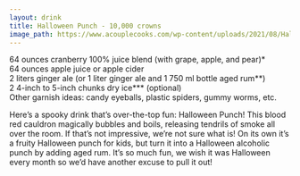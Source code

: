 ```yaml
---
layout: drink
title: Halloween Punch - 10,000 crowns
image_path: https://www.acouplecooks.com/wp-content/uploads/2021/08/Halloween-Punch-005s-368x368.jpg
---
```


64 ounces cranberry 100% juice blend (with grape, apple, and pear)*  
64 ounces apple juice or apple cider  
2 liters ginger ale (or 1 liter ginger ale and 1 750 ml bottle aged rum**)  
2 4-inch to 5-inch chunks dry ice*** (optional)  
Other garnish ideas: candy eyeballs, plastic spiders, gummy worms, etc.    


Here’s a spooky drink that’s over-the-top fun: Halloween Punch! This blood red cauldron magically bubbles and boils, releasing tendrils of smoke all over the room. If that’s not impressive, we’re not sure what is! On its own it’s a fruity Halloween punch for kids, but turn it into a Halloween alcoholic punch by adding aged rum. It’s so much fun, we wish it was Halloween every month so we’d have another excuse to pull it out!
